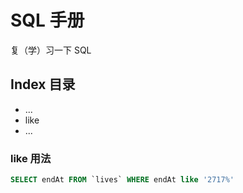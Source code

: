 # SQL 手册

复（学）习一下 SQL


## Index 目录

* ...
* like
* ...


### like 用法

```sql
SELECT endAt FROM `lives` WHERE endAt like '2717%'
```